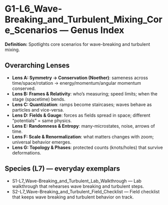 # G1-L6_Wave-Breaking_and_Turbulent_Mixing_Core_Scenarios — Genus Index
**Definition:** Spotlights core scenarios for wave-breaking and turbulent mixing.

## Overarching Lenses

- **Lens A: Symmetry -> Conservation (Noether)**: sameness across time/space/rotation → energy/momentum/angular momentum conserved.
- **Lens B: Frames & Relativity**: who’s measuring; speed limits; when the stage (spacetime) bends.
- **Lens C: Quantization**: ramps become staircases; waves behave as particles and vice-versa.
- **Lens D: Fields & Gauge**: forces as fields spread in space; different “potentials” = same physics.
- **Lens E: Randomness & Entropy**: many-microstates, noise, arrows of time.
- **Lens F: Scale & Renormalization**: what matters changes with zoom; universal behavior emerges.
- **Lens G: Topology & Phases**: protected counts (knots/holes) that survive deformations.

## Species (L7) — everyday exemplars

- S1-L7_Wave-Breaking_and_Turbulent_Lab_Walkthrough — Lab walkthrough that rehearses wave breaking and turbulent steps.
- S2-L7_Wave-Breaking_and_Turbulent_Field_Checklist — Field checklist that keeps wave breaking and turbulent behavior on track.

